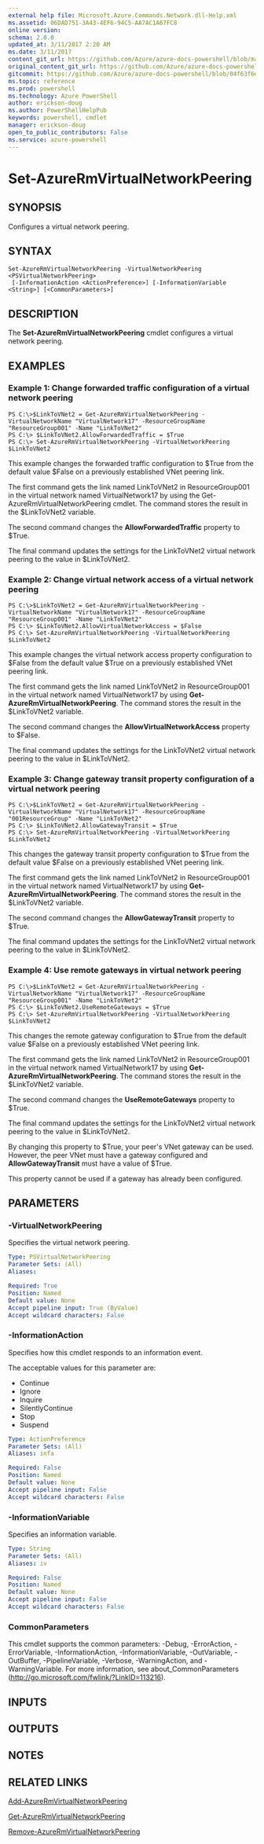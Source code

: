 ```yaml
---
external help file: Microsoft.Azure.Commands.Network.dll-Help.xml
ms.assetid: 06DAD751-3A43-4EF6-94C5-AA7AC1A67FC8
online version: 
schema: 2.0.0
updated_at: 3/11/2017 2:20 AM
ms.date: 3/11/2017
content_git_url: https://github.com/Azure/azure-docs-powershell/blob/master/azureps-cmdlets-docs/ResourceManager/AzureRM.Network/v3.6.0/Set-AzureRmVirtualNetworkPeering.md
original_content_git_url: https://github.com/Azure/azure-docs-powershell/blob/master/azureps-cmdlets-docs/ResourceManager/AzureRM.Network/v3.6.0/Set-AzureRmVirtualNetworkPeering.md
gitcommit: https://github.com/Azure/azure-docs-powershell/blob/04f63f6e685743ace2c57eb157574e34e8610b1c/azureps-cmdlets-docs/ResourceManager/AzureRM.Network/v3.6.0/Set-AzureRmVirtualNetworkPeering.md
ms.topic: reference
ms.prod: powershell
ms.technology: Azure PowerShell
author: erickson-doug
ms.author: PowerShellHelpPub
keywords: powershell, cmdlet
manager: erickson-doug
open_to_public_contributors: False
ms.service: azure-powershell
---
```


# Set-AzureRmVirtualNetworkPeering

## SYNOPSIS
Configures a virtual network peering.

## SYNTAX

```
Set-AzureRmVirtualNetworkPeering -VirtualNetworkPeering <PSVirtualNetworkPeering>
 [-InformationAction <ActionPreference>] [-InformationVariable <String>] [<CommonParameters>]
```

## DESCRIPTION
The **Set-AzureRmVirtualNetworkPeering** cmdlet configures a virtual network peering.

## EXAMPLES

### Example 1: Change forwarded traffic configuration of a virtual network peering
```
PS C:\>$LinkToVNet2 = Get-AzureRmVirtualNetworkPeering -VirtualNetworkName "VirtualNetwork17" -ResourceGroupName "ResourceGroup001" -Name "LinkToVNet2"
PS C:\> $LinkToVNet2.AllowForwardedTraffic = $True
PS C:\> Set-AzureRmVirtualNetworkPeering -VirtualNetworkPeering $LinkToVNet2
```

This example changes the forwarded traffic configuration to $True from the default value $False on a previously established VNet peering link.

The first command gets the link named LinkToVNet2 in ResourceGroup001 in the virtual network named VirtualNetwork17 by using the Get-AzureRmVirtualNetworkPeering cmdlet.
The command stores the result in the $LinkToVNet2 variable.

The second command changes the **AllowForwardedTraffic** property to $True.

The final command updates the settings for the LinkToVNet2 virtual network peering to the value in $LinkToVNet2.

### Example 2: Change virtual network access of a virtual network peering
```
PS C:\>$LinkToVNet2 = Get-AzureRmVirtualNetworkPeering -VirtualNetworkName "VirtualNetwork17" -ResourceGroupName "ResourceGroup001" -Name "LinkToVNet2"
PS C:\> $LinkToVNet2.AllowVirtualNetworkAccess = $False
PS C:\> Set-AzureRmVirtualNetworkPeering -VirtualNetworkPeering $LinkToVNet2
```

This example changes the virtual network access property configuration to $False from the default value $True on a previously established VNet peering link.

The first command gets the link named LinkToVNet2 in ResourceGroup001 in the virtual network named VirtualNetwork17 by using **Get-AzureRmVirtualNetworkPeering**.
The command stores the result in the $LinkToVNet2 variable.

The second command changes the **AllowVirtualNetworkAccess** property to $False.

The final command updates the settings for the LinkToVNet2 virtual network peering to the value in $LinkToVNet2.

### Example 3: Change gateway transit property configuration of a virtual network peering
```
PS C:\>$LinkToVNet2 = Get-AzureRmVirtualNetworkPeering -VirtualNetworkName "VirtualNetwork17" -ResourceGroupName "001ResourceGroup" -Name "LinkToVNet2"
PS C:\> $LinkToVNet2.AllowGatewayTransit = $True
PS C:\> Set-AzureRmVirtualNetworkPeering -VirtualNetworkPeering $LinkToVNet2
```

This changes the gateway transit property configuration to $True from the default value $False on a previously established VNet peering link.

The first command gets the link named LinkToVNet2 in ResourceGroup001 in the virtual network named VirtualNetwork17 by using **Get-AzureRmVirtualNetworkPeering**.
The command stores the result in the $LinkToVNet2 variable.

The second command changes the **AllowGatewayTransit** property to $True.

The final command updates the settings for the LinkToVNet2 virtual network peering to the value in $LinkToVNet2.

### Example 4: Use remote gateways in virtual network peering
```
PS C:\>$LinkToVNet2 = Get-AzureRmVirtualNetworkPeering -VirtualNetworkName "VirtualNetwork17" -ResourceGroupName "ResourceGroup001" -Name "LinkToVNet2"
PS C:\> $LinkToVNet2.UseRemoteGateways = $True
PS C:\> Set-AzureRmVirtualNetworkPeering -VirtualNetworkPeering $LinkToVNet2
```

This changes the remote gateway configuration to $True from the default value $False on a previously established VNet peering link.

The first command gets the link named LinkToVNet2 in ResourceGroup001 in the virtual network named VirtualNetwork17 by using **Get-AzureRmVirtualNetworkPeering**.
The command stores the result in the $LinkToVNet2 variable.

The second command changes the **UseRemoteGateways** property to $True.

The final command updates the settings for the LinkToVNet2 virtual network peering to the value in $LinkToVNet2.

By changing this property to $True, your peer's VNet gateway can be used.
However, the peer VNet must have a gateway configured and **AllowGatewayTransit** must have a value of $True.

This property cannot be used if a gateway has already been configured.

## PARAMETERS

### -VirtualNetworkPeering
Specifies the virtual network peering.

```yaml
Type: PSVirtualNetworkPeering
Parameter Sets: (All)
Aliases: 

Required: True
Position: Named
Default value: None
Accept pipeline input: True (ByValue)
Accept wildcard characters: False
```

### -InformationAction
Specifies how this cmdlet responds to an information event.

The acceptable values for this parameter are:

- Continue
- Ignore
- Inquire
- SilentlyContinue
- Stop
- Suspend

```yaml
Type: ActionPreference
Parameter Sets: (All)
Aliases: infa

Required: False
Position: Named
Default value: None
Accept pipeline input: False
Accept wildcard characters: False
```

### -InformationVariable
Specifies an information variable.

```yaml
Type: String
Parameter Sets: (All)
Aliases: iv

Required: False
Position: Named
Default value: None
Accept pipeline input: False
Accept wildcard characters: False
```

### CommonParameters
This cmdlet supports the common parameters: -Debug, -ErrorAction, -ErrorVariable, -InformationAction, -InformationVariable, -OutVariable, -OutBuffer, -PipelineVariable, -Verbose, -WarningAction, and -WarningVariable. For more information, see about_CommonParameters (http://go.microsoft.com/fwlink/?LinkID=113216).

## INPUTS

## OUTPUTS

## NOTES

## RELATED LINKS

[Add-AzureRmVirtualNetworkPeering](xref:ResourceManager/AzureRM.Network/v3.6.0/Add-AzureRmVirtualNetworkPeering.md)

[Get-AzureRmVirtualNetworkPeering](xref:ResourceManager/AzureRM.Network/v3.6.0/Get-AzureRmVirtualNetworkPeering.md)

[Remove-AzureRmVirtualNetworkPeering](xref:ResourceManager/AzureRM.Network/v3.6.0/Remove-AzureRmVirtualNetworkPeering.md)


